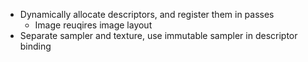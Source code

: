 * Dynamically allocate descriptors, and register them in passes
    * Image reuqires image layout
* Separate sampler and texture, use immutable sampler in descriptor binding
